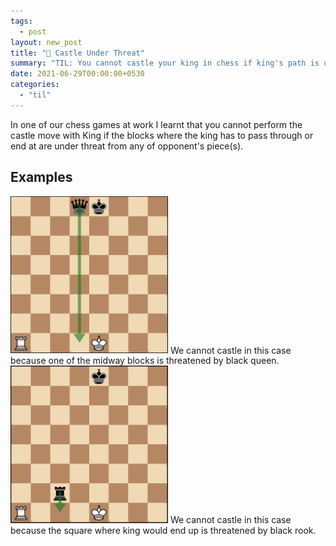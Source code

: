 ```yaml
---
tags:
  - post
layout: new_post
title: "📝 Castle Under Threat"
summary: "TIL: You cannot castle your king in chess if king's path is under threat"
date: 2021-06-29T00:00:00+0530
categories:
  - "til"
---
```


In one of our chess games at work I learnt that you cannot perform the castle move with King if the blocks where the king has to pass through or end at are under threat from any of opponent's piece(s).

## Examples

<img alt="Midway block threatened by queen" src="../assets/images/posts/castle-under-threat/threat-midway.png" style="width: 50%; height: auto;"/>
We cannot castle in this case because one of the midway blocks is threatened by black queen.

<img alt="End block threatened by rook" src="../assets/images/posts/castle-under-threat/threat-end.png" style="width: 50%; height: auto;"/>
We cannot castle in this case because the square where king would end up is threatened by black rook.
